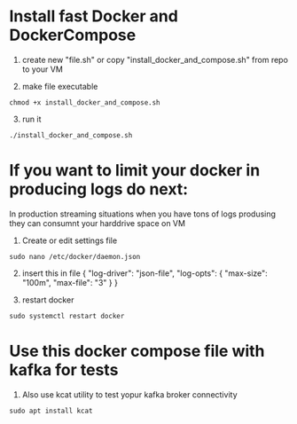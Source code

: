# Install fast Docker and DockerCompose

1) create new "file.sh" or copy "install_docker_and_compose.sh" from repo to your VM

2) make file executable
```
chmod +x install_docker_and_compose.sh
```

3) run it
```
./install_docker_and_compose.sh
```


# If you want to limit your docker in producing logs do next:
In production streaming situations when you have tons of logs produsing they can consumnt your harddrive space on VM


1) Create or edit settings file
```
sudo nano /etc/docker/daemon.json

```

2) insert this in file
{
  "log-driver": "json-file",
  "log-opts": {
    "max-size": "100m",
    "max-file": "3"
  }
}

3) restart docker
```
sudo systemctl restart docker
```


# Use this docker compose file with kafka for tests

1) Also use kcat utility to test yopur kafka broker connectivity
```
sudo apt install kcat
```